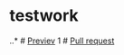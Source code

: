 # testwork
..* # [Previev](https://github.com/tynindima/testwork)
1 # [Pull request](https://github.com/tynindima/testwork/pulls)
